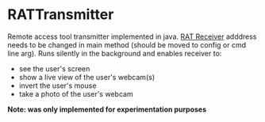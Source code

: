 # RATTransmitter

Remote access tool transmitter implemented in java. [RAT Receiver](https://github.com/YannickPferr/RATReceiver) adddress needs to be changed in main method (should be moved to config or cmd line arg).
Runs silently in the background and enables receiver to:
- see the user's screen
- show a live view of the user's webcam(s)
- invert the user's mouse
- take a photo of the user's webcam

__Note: was only implemented for experimentation purposes__

